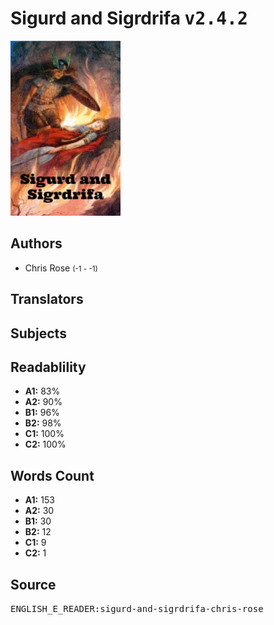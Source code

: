 # Sigurd and Sigrdrifa <kbd>v2.4.2</kbd>

![](./cover.medium.jpg "")

## Authors


 - Chris Rose <small>(-1 - -1)</small>

## Translators



## Subjects



## Readablility


 - **A1:** 83%
 - **A2:** 90%
 - **B1:** 96%
 - **B2:** 98%
 - **C1:** 100%
 - **C2:** 100%

## Words Count


 - **A1:** 153
 - **A2:** 30
 - **B1:** 30
 - **B2:** 12
 - **C1:** 9
 - **C2:** 1

## Source


<kbd>ENGLISH_E_READER:sigurd-and-sigrdrifa-chris-rose</kbd>
